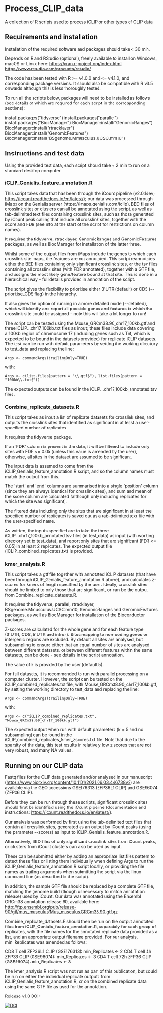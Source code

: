# Process_CLIP_data
A collection of R scripts used to process iCLIP or other types of CLIP data

## Requirements and installation

Installation of the required software and packages should take < 30 min.

Depends on R and RStudio (optional), freely available to install on Windows, macOS or Linux here: 
https://cran.r-project.org/index.html
https://www.rstudio.com/products/rstudio/

The code has been tested with R >= v4.0.0 and <= v4.1.0, and corresponding package versions. It should also be compatible with R v3.5 onwards although this is less thoroughly tested.

To run all the scripts below, packages will need to be installed as follows (see details of which are required for each script in the corresponding sections):

install.packages("tidyverse")
install.packages("parallel")
install.packages("BiocManager")
BiocManager::install("GenomicRanges")
BiocManager::install("rtracklayer")
BiocManager::install("GenomicFeatures")
BiocManager::install("BSgenome.Mmusculus.UCSC.mm10") 


## Instructions and test data

Using the provided test data, each script should take < 2 min to run on a standard desktop computer. 

### iCLIP_Genialis_feature_annotation.R

This script takes data that has been through the iCount pipeline (v2.0.1dev; https://icount.readthedocs.io/en/latest/); our data was processed through iMaps on the Genialis server (https://imaps.genialis.com/iclip). BED files of crosslink sites or clusters can all be annotated using the script, as well as tab-delimited text files containing crosslink sites, such as those generated by iCount peak calling that include all crosslink sites, together with the score and FDR (see info at the start of the script for restrictions on column names).

It requires the tidyverse, rtracklayer, GenomicRanges and GenomicFeatures packages, as well as BiocManager for installation of the latter three.

Whilst some of the output files from iMaps include the genes to which each crosslink site maps, the features are not annotated. This script reannotates either the BED files containing only significant crosslink sites, or the tsv files containing all crosslink sites (with FDR annotated), together with a GTF file, and assigns the most likely gene/feature bound at that site. This is done in a hierarchical way - full details provided in annotation of the script. 

The script gives the flexibility to prioritise either 3'UTR (default) or CDS (--prioritise_CDS flag) in the hierarchy.

It also gives the option of running in a more detailed mode (--detailed), which will identify and report all possible genes and features to which the crosslink site could be assigned - note this will take a lot longer to run! 

The script can be tested using the Mouse_GRCm38.90_chr17_100kb.gtf and three iCLIP...chr17_100kb.txt files as input; these files include data covering a 100kb region of chromosome 17 (including genes such as Tnf, which is expected to be bound in the datasets provided) for replicate iCLIP datasets. The test can be run with default parameters by setting the working directory to test_data and replacing the line:
```
Args <- commandArgs(trailingOnly=TRUE)
```
with:
```
Args <- c(list.files(pattern = "\\.gtf$"), list.files(pattern = "100kb\\.txt$"))
```

The expected outputs can be found in the iCLIP...chr17_100kb_annotated.tsv files. 



### Combine_replicate_datasets.R

This script takes as input a list of replicate datasets for crosslink sites, and outputs the crosslink sites that identified as significant in at least a user-specified number of replicates. 

It requires the tidyverse package.

If an 'FDR' column is present in the data, it will be filtered to include only sites with FDR <= 0.05 (unless this value is amended by the user), otherwise, all sites in the dataset are assumed to be significant. 

The input data is assumed to come from the iCLIP_Genialis_feature_annotation.R script, and so the column names must match the output from this. 

The 'start' and 'end' columns are summarised into a single 'position' column (since they are always identical for crosslink sites), and sum and mean of the score column are calculated (although only including replicates for which the site was significant).

The filtered data including only the sites that are significant in at least the specified number of replicates is saved out as a tab-delimited text file with the user-specified name.

As written, the inputs specified are to take the three iCLIP...chr17_100kb_annotated.tsv files (in test_data) as input (with working directory set to test_data), and report only sites that are significant (FDR <= 0.05) in at least 2 replicates. The expected output file (iCLIP_combined_replicates.txt) is provided.


### kmer_analysis.R

This script takes a gtf file together with annotated iCLIP datasets (that have been through iCLIP_Genialis_feature_annotation.R above), and calculates z-scores for kmers of length specified by the user. Ideally, crosslink sites should be limited to only those that are significant, or can be the output from Combine_replicate_datasets.R. 

It requires the tidyverse, parallel, rtracklayer, BSgenome.Mmusculus.UCSC.mm10, GenomicRanges and GenomicFeatures packages, as well as BiocManager for installation of the Bioconductor packages.

Z-scores are calculated for the whole gene and for each feature type (3'UTR, CDS, 5'UTR and intron). Sites mapping to non-coding genes or intergenic regions are excluded. By default all sites are analysed, but subsampling to ensure either that an equal number of sites are analysed between different datasets, or between different features within the same datasets, can be done - see details in the script annotation.

The value of k is provided by the user (default 5).

For full datasets, it is recommended to run with parallel processing on a computer cluster. However, the script can be tested on the iCLIP_combined_replicates.txt file, with Mouse_GRCm38.90_chr17_100kb.gtf, by setting the working directory to test_data and replacing the line:

```
Args <- commandArgs(trailingOnly=TRUE)
```
with:
```
Args <- c("iCLIP_combined_replicates.txt", "Mouse_GRCm38.90_chr17_100kb.gtf")
```

The expected output when run with default parameters (k = 5 and no subsampling) can be found in the iCLIP_combined_replicates_5mer_zscores.txt file. Note that due to the sparsity of the data, this test results in relatively low z scores that are not very robust, and many NA values.


## Running on our CLIP data

Fastq files for the CLIP data generated and/or analysed in our manuscript (https://www.biorxiv.org/content/10.1101/2021.06.03.446738v2) are available via the GEO accessions GSE176313 (ZFP36L1 CLIP) and GSE96074 (ZFP36 CLIP).

Before they can be run through these scripts, significant crosslink sites should first be identified using the iCount pipeline (documentation and instructions: https://icount.readthedocs.io/en/latest/).

Our analysis was performed by first using the tab-delimited text files that contain all crosslink sites, generated as an output by iCount peaks (using the parameter --scores) as input to iCLIP_Genialis_feature_annotation.R.

Alternatively, BED files of only significant crosslink sites from iCount peaks, or clusters from iCount clusters can also be used as input. 

These can be submitted either by adding an appropriate list.files pattern to detect these files or listing them individually when defining Args to run the iCLIP_Genialis_feature_annotation.R script locally, or providing the file names as trailing arguments when submitting the script via the linux command line (as described in the script). 

In addition, the sample GTF file should be replaced by a complete GTF file, matching the genome build (though unnecessary to match annotation release) used by iCount. Our data was annotated using the Ensembl GRCm38 annotation release 90, available here:
http://ftp.ensembl.org/pub/release-90/gtf/mus_musculus/Mus_musculus.GRCm38.90.gtf.gz


Combine_replicate_datasets.R should then be run on the output annotated files from iCLIP_Genialis_feature_annotation.R, separately for each group of replicates, with the file names for the annotated replicate data provided as a list, and an appropriate output filename provided. For our analysis, min_Replicates was amended as follows:

CD8 T cell ZFP36L1 CLIP (GSE176313): min_Replicates <- 2
CD4 T cell 4h ZFP36 CLIP (GSE96074): min_Replicates <- 3
CD4 T cell 72h ZFP36 CLIP (GSE96074): min_Replicates <- 3


The kmer_analysis.R script was not run as part of this publication, but could be run on either the individual replicate outputs from iCLIP_Genialis_feature_annotation.R, or on the combined replicate data, using the same GTF file as used for the annotation.

Release v1.0 DOI:

[![DOI](https://zenodo.org/badge/386996690.svg)](https://zenodo.org/badge/latestdoi/386996690)
